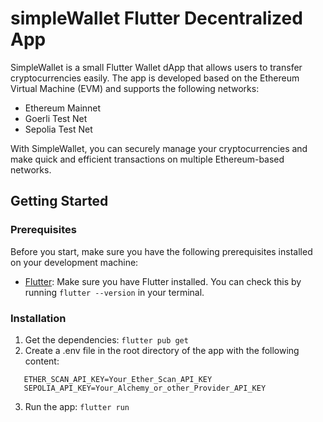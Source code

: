 # simpleWallet Flutter Decentralized App
SimpleWallet is a small Flutter Wallet dApp that allows users to transfer cryptocurrencies easily. The app is developed based on the Ethereum Virtual Machine (EVM) and supports the following networks:
- Ethereum Mainnet
- Goerli Test Net
- Sepolia Test Net

With SimpleWallet, you can securely manage your cryptocurrencies and make quick and efficient transactions on multiple Ethereum-based networks.

## Getting Started

### Prerequisites
Before you start, make sure you have the following prerequisites installed on your development machine:

- [Flutter](https://flutter.dev/docs/get-started/install): Make sure you have Flutter installed. You can check this by running `flutter --version` in your terminal.

### Installation
1. Get the dependencies:
   ```flutter pub get```
2. Create a .env file in the root directory of the app with the following content:
```
   ETHER_SCAN_API_KEY=Your_Ether_Scan_API_KEY
   SEPOLIA_API_KEY=Your_Alchemy_or_other_Provider_API_KEY
```

3. Run the app:
```flutter run```
